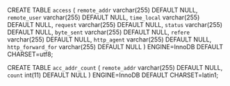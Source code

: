 CREATE TABLE `access` (
  `remote_addr` varchar(255) DEFAULT NULL,
  `remote_user` varchar(255) DEFAULT NULL,
  `time_local` varchar(255) DEFAULT NULL,
  `request` varchar(255) DEFAULT NULL,
  `status` varchar(255) DEFAULT NULL,
  `byte_sent` varchar(255) DEFAULT NULL,
  `refere` varchar(255) DEFAULT NULL,
  `http_agent` varchar(255) DEFAULT NULL,
  `http_forward_for` varchar(255) DEFAULT NULL
) ENGINE=InnoDB DEFAULT CHARSET=utf8;

CREATE TABLE `acc_addr_count` (
  `remote_addr` varchar(255) DEFAULT NULL,
  `count` int(11) DEFAULT NULL
) ENGINE=InnoDB DEFAULT CHARSET=latin1;